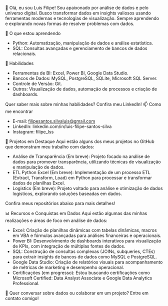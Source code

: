 👋 Olá, eu sou Luis Filipe!
Sou apaixonado por análise de dados e pelo universo digital. Busco transformar dados em insights valiosos usando ferramentas modernas e tecnologias de visualização. Sempre aprendendo e explorando novas formas de resolver problemas com dados.

🌱 O que estou aprendendo

- Python: Automatização, manipulação de dados e análise estatística.
- SQL: Consultas avançadas e gerenciamento de bancos de dados relacionais.

💼 Habilidades

- Ferramentas de BI: Excel, Power BI, Google Data Studio.
- Bancos de Dados: MySQL, PostgreSQL, SQLite, Microsoft SQL Server.
- Controle de Versão: Git.
- Outros: Visualização de dados, automação de processos e criação de dashboards.

Quer saber mais sobre minhas habilidades? Confira meu LinkedIn!
📫 Como me encontrar

- E-mail: filipesantos.silvaluis@gmail.com
- LinkedIn: linkedin.com/in/luis-filipe-santos-silva
- Instagram: filipe_lss

🚀 Projetos em Destaque
Aqui estão alguns dos meus projetos no GitHub que demonstram meu trabalho com dados:

- Análise de Transparência (Em breve): Projeto focado na análise de dados para promover transparência, utilizando técnicas de visualização e manipulação de dados.
- ETL Python Excel (Em breve): Implementação de um processo ETL (Extract, Transform, Load) em Python para processar e transformar dados de planilhas Excel.
- Logistics (Em breve): Projeto voltado para análise e otimização de dados logísticos, explorando soluções baseadas em dados.

Confira meus repositórios abaixo para mais detalhes!

📊 Recursos e Conquistas em Dados
Aqui estão algumas das minhas realizações e áreas de foco em análise de dados:

- Excel: Criação de planilhas dinâmicas com tabelas dinâmicas, macros em VBA e fórmulas avançadas para análises financeiras e operacionais.
- Power BI: Desenvolvimento de dashboards interativos para visualização de KPIs, com integração de múltiplas fontes de dados.
- SQL: Construção de consultas complexas (JOINs, subqueries, CTEs) para extrair insights de bancos de dados como MySQL e PostgreSQL.
- Google Data Studio: Criação de relatórios visuais para acompanhamento de métricas de marketing e desempenho operacional.
- Certificações (em progresso): Estou buscando certificações como Microsoft Certified: Data Analyst Associate e Google Data Analytics Professional.


💬 Quer conversar sobre dados ou colaborar em um projeto? Entre em contato comigo!
